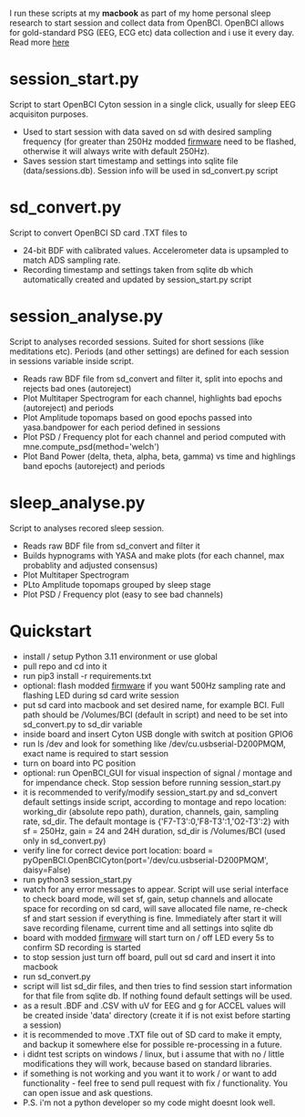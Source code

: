 I run these scripts at my **macbook** as part of my home personal sleep research to start session and collect data from OpenBCI. 
OpenBCI allows for gold-standard PSG (EEG, ECG etc) data collection and i use it every day. Read more [here](https://blog.kto.to/hypnodyne-zmax-vs-openbci-eeg-psg)

# session_start.py
Script to start OpenBCI Cyton session in a single click, usually for sleep EEG acquisiton purposes. 
* Used to start session with data saved on sd with desired sampling frequency (for greater than 250Hz modded [firmware](https://github.com/roflecopter/OpenBCI_Cyton_Library_SD) need to be flashed, otherwise it will always write with default 250Hz).
* Saves session start timestamp and settings into sqlite file (data/sessions.db). Session info will be used in sd_convert.py script

# sd_convert.py
Script to convert OpenBCI SD card .TXT files to 
* 24-bit BDF with calibrated values. Accelerometer data is upsampled to match ADS sampling rate.
* Recording timestamp and settings taken from sqlite db which automatically created and updated by session_start.py script

# session_analyse.py
Script to analyses recorded sessions. Suited for short sessions (like meditations etc).
Periods (and other settings) are defined for each session in sessions variable inside script.
* Reads raw BDF file from sd_convert and filter it, split into epochs and rejects bad ones (autoreject)
* Plot Multitaper Spectrogram for each channel, highlights bad epochs (autoreject) and periods
* Plot Amplitude topomaps based on good epochs passed into yasa.bandpower for each period defined in sessions
* Plot PSD / Frequency plot for each channel and period computed with mne.compute_psd(method='welch')
* Plot Band Power (delta, theta, alpha, beta, gamma) vs time and highlings band epochs (autoreject) and periods

# sleep_analyse.py
Script to analyses recored sleep session.
* Reads raw BDF file from sd_convert and filter it
* Builds hypnograms with YASA and make plots (for each channel, max probablity and adjusted consensus)
* Plot Multitaper Spectrogram
* PLto Amplitude topomaps grouped by sleep stage
* Plot PSD / Frequency plot (easy to see bad channels)

# Quickstart
* install / setup Python 3.11 environment or use global
* pull repo and cd into it
* run pip3 install -r requirements.txt
* optional: flash modded [firmware](https://github.com/roflecopter/OpenBCI_Cyton_Library_SD) if you want 500Hz sampling rate and flashing LED during sd card write session
* put sd card into macbook and set desired name, for example BCI. Full path should be /Volumes/BCI (default in script) and need to be set into sd_convert.py to sd_dir variable
* inside board and insert Cyton USB dongle with switch at position GPIO6
* run ls /dev and look for something like /dev/cu.usbserial-D200PMQM, exact name is required to start session
* turn on board into PC position
* optional: run OpenBCI_GUI for visual inspection of signal / montage and for impendance check. Stop session before running session_start.py
* it is recommended to verify/modify session_start.py and sd_convert default settings inside script, according to montage and repo location: working_dir (absolute repo path), duration, channels, gain, sampling rate, sd_dir. The default montage is {'F7-T3':0,'F8-T3':1,'O2-T3':2} with sf = 250Hz, gain = 24 and 24H duration, sd_dir is /Volumes/BCI (used only in sd_convert.py)
* verify line for correct device port location: board = pyOpenBCI.OpenBCICyton(port='/dev/cu.usbserial-D200PMQM', daisy=False)
* run python3 session_start.py
* watch for any error messages to appear. Script will use serial interface to check board mode, will set sf, gain, setup channels and allocate space for recording on sd card, will save allocated file name, re-check sf and start session if everything is fine. Immediately after start it will save recording filename, current time and all settings into sqlite db
* board with modded [firmware](https://github.com/roflecopter/OpenBCI_Cyton_Library_SD) will start turn on / off LED every 5s to confirm SD recording is started
* to stop session just turn off board, pull out sd card and insert it into macbook
* run sd_convert.py
* script will list sd_dir files, and then tries to find session start information for that file from sqlite db. If nothing found default settings will be used.
* as a result .BDF and .CSV with uV for EEG and g for ACCEL values will be created inside 'data' directory (create it if is not exist before starting a session)
* it is recommended to move .TXT file out of SD card to make it empty, and backup it somewhere else for possible re-processing in a future.
* i didnt test scripts on windows / linux, but i assume that with no / little modifications they will work, because based on standard libraries.
* if something is not working and you want it to work / or want to add functionality - feel free to send pull request with fix / functionality. You can open issue and ask questions.
* P.S. i'm not a python developer so my code might doesnt look well.
